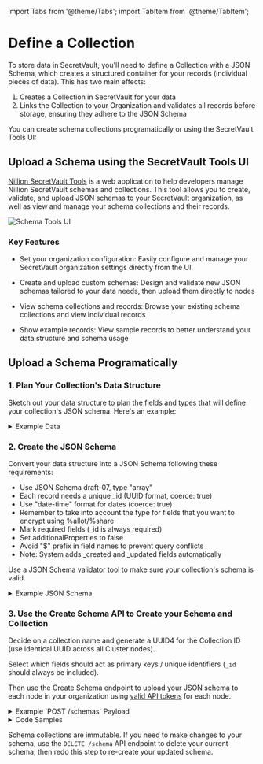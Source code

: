 import Tabs from '@theme/Tabs';
import TabItem from '@theme/TabItem';

# Define a Collection

To store data in SecretVault, you'll need to define a Collection with a JSON Schema, which creates a structured container for your records (individual pieces of data). This has two main effects:

1. Creates a Collection in SecretVault for your data
2. Links the Collection to your Organization and validates all records before storage, ensuring they adhere to the JSON Schema

You can create schema collections programatically or using the SecretVault Tools UI:

## Upload a Schema using the SecretVault Tools UI

[Nillion SecretVault Tools](https://schema-tools.vercel.app/) is a web application to help developers manage Nillion SecretVault schemas and collections. This tool allows you to create, validate, and upload JSON schemas to your SecretVault organization, as well as view and manage your schema collections and their records.

![Schema Tools UI](/img/secret-vault-tools-custom.png)

### Key Features

- Set your organization configuration: Easily configure and manage your SecretVault organization settings directly from the UI.

- Create and upload custom schemas: Design and validate new JSON schemas tailored to your data needs, then upload them directly to nodes

- View schema collections and records: Browse your existing schema collections and view individual records

- Show example records: View sample records to better understand your data structure and schema usage

## Upload a Schema Programatically

### 1. Plan Your Collection's Data Structure

Sketch out your data structure to plan the fields and types that will define your collection's JSON schema. Here's an example:

<details>
<summary>Example Data</summary>

```json
years_in_web3 = 3 //integer, encrypted
responses = [] //array
  question_number = 1 //integer
  rating = 5 //integer
```

</details>

### 2. Create the JSON Schema

Convert your data structure into a JSON Schema following these requirements:

- Use JSON Schema draft-07, type "array"
- Each record needs a unique \_id (UUID format, coerce: true)
- Use "date-time" format for dates (coerce: true)
- Remember to take into account the type for fields that you want to encrypt using %allot/%share
- Mark required fields (\_id is always required)
- Set additionalProperties to false
- Avoid "$" prefix in field names to prevent query conflicts
- Note: System adds \_created and \_updated fields automatically

Use a [JSON Schema validator tool](https://www.jsonschemavalidator.net/) to make sure your collection's schema is valid.

<details>
<summary>Example JSON Schema</summary>

```js reference showGithubLink
https://github.com/NillionNetwork/secretvaults-js/blob/main/examples/store/schema.json
```

</details>

### 3. Use the Create Schema API to Create your Schema and Collection

Decide on a collection name and generate a UUID4 for the Collection ID (use identical UUID across all Cluster nodes).

Select which fields should act as primary keys / unique identifiers (`_id` should always be included).

Then use the Create Schema endpoint to upload your JSON schema to each node in your organization using [valid API tokens](/build/secretVault-secretDataAnalytics/generate-tokens) for each node.

<details>
<summary>Example `POST /schemas` Payload</summary>

```json
{
  "_id": "9b22147f-d6d5-40f1-927d-96c08XXXXXXXX",
  "name": "Web3 Experience Survey",
  "keys": ["_id"],
  "schema": {
    "$schema": "http://json-schema.org/draft-07/schema#",
    "title": "Web3 Experience Survey",
    "type": "array",
    "items": {
      "type": "object",
      "properties": {
        "_id": {
          "type": "string",
          "format": "uuid",
          "coerce": true
        },
        "years_in_web3": {
          "type": "object",
          "properties": {
            "%share": {
              "type": "string"
            }
          },
          "required": ["%share"]
        },
        "responses": {
          "type": "array",
          "items": {
            "type": "object",
            "properties": {
              "rating": {
                "type": "integer",
                "minimum": 1,
                "maximum": 5
              },
              "question_number": {
                "type": "integer",
                "minimum": 1
              }
            },
            "required": ["rating", "question_number"]
          },
          "minItems": 1
        }
      },
      "required": ["_id", "years_in_web3", "responses"]
    }
  }
}
```

</details>

<details>
<summary>Code Samples</summary>

<Tabs>
  <TabItem value="python" label="Python">

```python reference showGithubLink
https://github.com/NillionNetwork/blind-module-examples/blob/main/nildb/secretvault_python/define_collection.py#L12-L38
```

```python reference showGithubLink
https://github.com/NillionNetwork/blind-module-examples/blob/main/nildb/secretvault_python/nildb_api.py#L88-L111
```

</TabItem>
<TabItem value="typescript" label="TypeScript">

```tsx reference showGithubLink
https://github.com/NillionNetwork/blind-module-examples/blob/main/nildb/secretvault_nextjs/app/api/create-schema/route.ts#L41-L106
```

</TabItem> 
<TabItem value="wrapper" label="JavaScript (with wrapper)">

### Install secretvaults

```bash
npm i secretvaults
```

### Run the createSchema script

```bash
node createSchema.js
```

<Tabs>
  <TabItem value="createSchema" label="createSchema.js">
```javascript reference showGithubLink
https://github.com/NillionNetwork/secretvaults-js/blob/main/examples/createSchema.js
```
</TabItem>
  <TabItem value="orgConfig" label="orgConfig.js">
```javascript reference showGithubLink
https://github.com/NillionNetwork/secretvaults-js/blob/main/examples/orgConfig.js
```
</TabItem>
</Tabs>

</TabItem>

<TabItem value="wrapper-py" label="Python (with wrapper)">

### Install secretvaults

```bash
pip install secretvaults
```

### Run the schema_create script

```bash
python3 schema_create.py
```

<Tabs>
  <TabItem value="createSchema" label="schema_create.py">
```javascript reference showGithubLink
https://github.com/NillionNetwork/secretvaults-py/blob/main/examples/store_encryption/schema_create.py
```
</TabItem>
  <TabItem value="orgConfig" label="org_config.py">
```javascript reference showGithubLink
https://github.com/NillionNetwork/secretvaults-py/blob/main/examples/org_config.py
```
</TabItem>
</Tabs>

</TabItem>

</Tabs>
</details>

Schema collections are immutable. If you need to make changes to your schema, use the `DELETE /schema` API endpoint to delete your current schema, then redo this step to re-create your updated schema.
